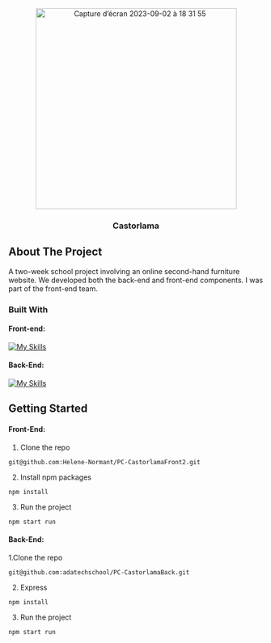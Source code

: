 <div align="center">
 <img width="397" alt="Capture d’écran 2023-09-02 à 18 31 55" src="https://github.com/Helene-Normant/PC-CastorlamaFront2/assets/98808947/dd8be910-f1d4-49d2-96ab-f417eb30b4a9">


<h3 align="center">Castorlama</h3>

</div>


## About The Project
A two-week school project involving an online second-hand furniture website. We developed both the back-end and front-end components. I was part of the front-end team.

### Built With


#### Front-end:
[![My Skills](https://skillicons.dev/icons?i=react,html,css,bootstrap)](https://skillicons.dev)

#### Back-End: 
[![My Skills](https://skillicons.dev/icons?i=nodejs,express)](https://skillicons.dev)

## Getting Started

#### Front-End:

1. Clone the repo
 
 `git@github.com:Helene-Normant/PC-CastorlamaFront2.git`
 
2. Install npm packages

`npm install`
  
3. Run the project
  
`npm start run`

#### Back-End: 

1.Clone the repo 

`git@github.com:adatechschool/PC-CastorlamaBack.git`

2. Express

`npm install`

3. Run the project  

`npm start run`






